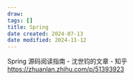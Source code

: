 ```yaml
---
draw:
tags: []
title: Spring
date created: 2024-07-13
date modified: 2024-11-12
---
```


Spring 源码阅读指南 - 沈世钧的文章 - 知乎  
https://zhuanlan.zhihu.com/p/51393923
